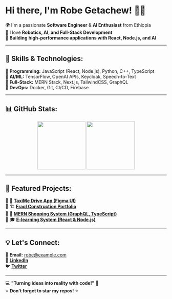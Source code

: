 # Hi there, I'm Robe Getachew! 👋🚀

🌍 I'm a passionate **Software Engineer** & **AI Enthusiast** from Ethiopia  
🤖 I love **Robotics, AI, and Full-Stack Development**  
🎯 **Building high-performance applications with React, Node.js, and AI**

---

## 🚀 Skills & Technologies:
🔹 **Programming:** JavaScript (React, Node.js), Python, C++, TypeScript  
🔹 **AI/ML:** TensorFlow, OpenAI APIs, Keycloak, Speech-to-Text  
🔹 **Full-Stack:** MERN Stack, Next.js, TailwindCSS, GraphQL  
🔹 **DevOps:** Docker, Git, CI/CD, Firebase  

---

## 📊 GitHub Stats:
<p align="center">
  <img src="https://github-readme-stats.vercel.app/api?username=robegetachew&show_icons=true&theme=radical" height="150"/>
  <img src="https://github-readme-streak-stats.herokuapp.com/?user=robegetachew&theme=radical" height="150"/>
</p>

---

## 🌟 Featured Projects:
🔹 🚖 [**TaxiMe Drive App (Figma UI)**](#)  
🔹 🏗️ [**Fraol Construction Portfolio**](#)  
🔹 🛒 [**MERN Shopping System (GraphQL, TypeScript)**](#)  
🔹 🎓 [**E-learning System (React & Node.js)**](#)  

---

## 💡 Let's Connect:
📧 **Email:** robe@example.com  
💼 [**LinkedIn**](https://linkedin.com/in/robegetachew)  
🐦 [**Twitter**](https://twitter.com/robegetachew)  

---

💻 **"Turning ideas into reality with code!"** 🚀  
⭐ **Don't forget to star my repos!** ⭐
